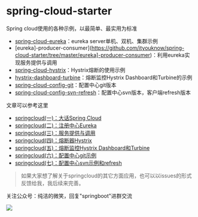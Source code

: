 spring-cloud-starter
===========

Spring cloud使用的各种示例，以最简单、最实用为标准

- [spring-cloud-eureka](https://github.com/ityouknow/spring-cloud-starter/tree/master/spring-cloud-eureka)：eureka server单机、双机、集群示例
- [eureka]-producer-consumer](https://github.com/ityouknow/spring-cloud-starter/tree/master/eureka]-producer-consumer)：利用eureka实现服务提供与调用
- [spring-cloud-hystrix](https://github.com/ityouknow/spring-cloud-starter/tree/master/spring-cloud-hystrix)：Hystrix熔断的使用示例
- [hystrix-dashboard-turbine](https://github.com/ityouknow/spring-cloud-starter/tree/master/hystrix-dashboard-turbine)：熔断监控Hystrix Dashboard和Turbine的示例
- [spring-cloud-config-git](https://github.com/ityouknow/spring-cloud-starter/tree/master/spring-cloud-config-git)：配置中心git版本
- [spring-cloud-config-svn-refresh](https://github.com/ityouknow/spring-cloud-starter/tree/master/spring-cloud-config-svn-refresh)：配置中心svn版本，客户端refresh版本






文章可以参考这里

- [springcloud(一)：大话Spring Cloud](http://www.ityouknow.com/springcloud/2017/05/01/simple-springcloud.html)
- [springcloud(二)：注册中心Eureka](http://www.ityouknow.com/springcloud/2017/05/10/springcloud-eureka.html)
- [springcloud(三)：服务提供与调用](http://www.ityouknow.com/springcloud/2017/05/12/service-provider-constomer.html)
- [springcloud(四)：熔断器Hystrix](http://www.ityouknow.com/springcloud/2017/05/16/springcloud-hystrix.html)
- [springcloud(五)：熔断监控Hystrix Dashboard和Turbine](http://www.ityouknow.com/springcloud/2017/05/18/hystrix-dashboard-turbine.html)
- [springcloud(六)：配置中心git示例](http://www.ityouknow.com/springcloud/2017/05/22/springcloud-config-git.html)
- [springcloud(七)：配置中心svn示例和refresh](http://www.ityouknow.com/springcloud/2017/05/23/springcloud-config-svn-refresh.html)





> 如果大家想了解关于springcloud的其它方面应用，也可以以issues的形式反馈给我，我后续来完善。

 
 关注公众号：纯洁的微笑，回复"springboot"进群交流

![](http://www.ityouknow.com/assets/images/keeppuresmile_430.jpg)



